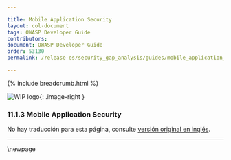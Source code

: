 ```yaml
---

title: Mobile Application Security
layout: col-document
tags: OWASP Developer Guide
contributors:
document: OWASP Developer Guide
order: 53130
permalink: /release-es/security_gap_analysis/guides/mobile_application_security/

---
```


{% include breadcrumb.html %}

<style type="text/css">
.image-right {
  height: 180px;
  display: block;
  margin-left: auto;
  margin-right: auto;
  float: right;
}
</style>

![WIP logo](../../../assets/images/dg_wip.png "Work in progress"){: .image-right }

### 11.1.3 Mobile Application Security

No hay traducción para esta página, consulte [versión original en inglés][release130103].

----

[release130103]: https://github.com/OWASP/www-project-developer-guide/blob/main/release/13-security-gap-analysis/01-guides/03-mas.md

\newpage
